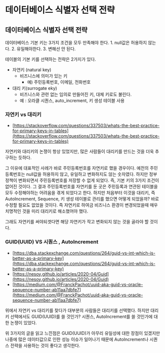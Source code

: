 # 데이터베이스 식별자 선택 전략

## 데이터베이스 식별자 선택 전략

데이터베이스 기본 키는 3가지 조건을 모두 만족해야 한다. 1. null값은 허용하지 않는다. 2. 유일해야한다. 3. 변해선 안 된다.

테이블의 기본 키를 선택하는 전략은 2가지가 있다.

* 자연키 \(natural key\)
  * 비즈니스에 의미가 있는 키
    * 예\) 주민등록번호, 이메일, 전화번호
* 대리 키\(surrogate eky\)
  * 비즈니스와 관련 없는 임의로 만들어진 키, 대체 키로도 불린다.
  * 예 : 오라클 시퀀스, auto\_increment, 키 생성 테이블 사용

### 자연키 vs 대리키

* [https://stackoverflow.com/questions/337503/whats-the-best-practice-for-primary-keys-in-tables](https://stackoverflow.com/questions/337503/whats-the-best-practice-for-primary-keys-in-tables)

자연키와 대리키의 논쟁이 항상 있었지만, 많은 사람들이 대리키를 만드는 것을 더욱 추구하는 듯하다.

그 이유에 대표적인 사례가 바로 주민등록번호를 자연키로 했을 경우이다. 예전의 주민등록번호는 null값을 허용하지 않고, 유일하고 변화하지도 않는 숫자였다. 하지만 정부 정책이 변화되면서 주민등록번호를 저장할 수 없게 되었다. 즉, 기본 키의 3가지 조건이 없어진 것이다. 그 결과 주민등록번호를 자연키를 둔 곳은 주민등록과 연관된 테이블을 모두 수정해야하는 어려움을 겪게 되었다고 한다. 하지만 처음부터 이것을 대리키, 즉 AutoIncrement, Sequence, 키 생성 테이블로 관리를 했으면 어떻게 되었을까? 바로 수정할 필요도 없었을 것이다. 즉 자연키로 하여금 비즈니스 환경이 변경되었을때 매우 치명적인 것을 미리 대리키로 해소했어야 했다.

그래도 자연키를 써야되겟다면 해당 자연키가 작고 변화되지 않는 것을 골라야 할 것이다.

### GUID\(UUID\) VS 시퀀스 , AutoIncrement

* [https://dba.stackexchange.com/questions/264/guid-vs-int-which-is-better-as-a-primary-key](https://dba.stackexchange.com/questions/264/guid-vs-int-which-is-better-as-a-primary-key)
* [https://nesoy.github.io/articles/2020-04/Guid](https://nesoy.github.io/articles/2020-04/Guid)
* [https://medium.com/@FranckPachot/uuid-aka-guid-vs-oracle-sequence-number-ab11aa7dbfe7](https://medium.com/@FranckPachot/uuid-aka-guid-vs-oracle-sequence-number-ab11aa7dbfe7)

위에서 자연키 vs 대리키를 찾다가 대부분의 사람들은 대리키를 선택했다. 하지만 대리키 선택에서도 GUID\(UUID\)를 쓸 것인가? 시퀀스, AutoIncrement를 쓸 것인가에 대한 논쟁이 있었다.

위 3가지의 글을 읽고 느낀점은 GUID\(UUID\)가 아무리 유일성에 대한 장점이 있겠지만 나중에 많은 데이터값으로 인한 성능 이슈가 일어나기 때문에 AutoIncrement나 시퀀스 전략을 사용하는 것이 좋다고 생각한다.

